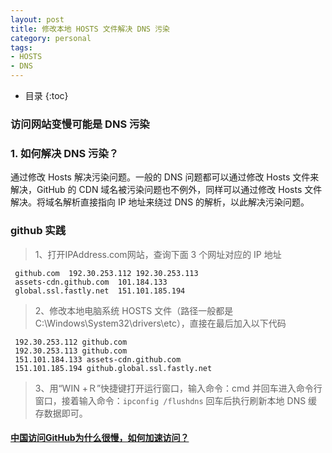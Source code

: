 ```yaml
---
layout: post
title: 修改本地 HOSTS 文件解决 DNS 污染
category: personal
tags:
- HOSTS
- DNS
---
```

* 目录
{:toc}
### 访问网站变慢可能是 DNS 污染
### 1. 如何解决 DNS 污染？
 通过修改 Hosts 解决污染问题。一般的 DNS 问题都可以通过修改 Hosts 文件来解决，GitHub 的 CDN 域名被污染问题也不例外，同样可以通过修改 Hosts 文件解决。将域名解析直接指向 IP 地址来绕过 DNS
  的解析，以此解决污染问题。  
  
### github 实践
> 1、打开IPAddress.com网站，查询下面 3 个网址对应的 IP 地址  
 
   ```text
    github.com  192.30.253.112 192.30.253.113
    assets-cdn.github.com  101.184.133
    global.ssl.fastly.net  151.101.185.194
   ```
> 2、修改本地电脑系统 HOSTS 文件（路径一般都是 C:\Windows\System32\drivers\etc），直接在最后加入以下代码  
   ```text
    192.30.253.112 github.com
    192.30.253.113 github.com
    151.101.184.133 assets-cdn.github.com
    151.101.185.194 github.global.ssl.fastly.net
   ```

> 3、用“WIN +Ｒ”快捷键打开运行窗口，输入命令：cmd 并回车进入命令行窗口，接着输入命令：`ipconfig /flushdns` 回车后执行刷新本地 DNS 缓存数据即可。  

#### [中国访问GitHub为什么很慢，如何加速访问？](https://boke112.com/post/6397.html)